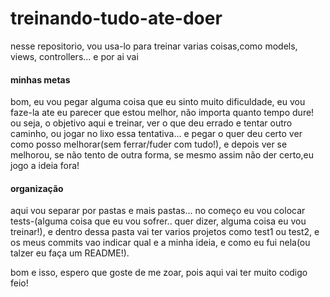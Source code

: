 # treinando-tudo-ate-doer
nesse repositorio, vou usa-lo para treinar varias coisas,como models, views, controllers... e por ai vai


#### minhas metas
bom, eu vou pegar alguma coisa que eu sinto muito dificuldade, eu vou faze-la ate eu parecer que estou melhor, não importa quanto tempo dure! ou seja, o objetivo aqui e treinar, ver o que deu errado e tentar outro caminho, ou jogar no lixo essa tentativa...
e pegar o quer deu certo ver como posso melhorar(sem ferrar/fuder com tudo!), e depois ver se melhorou, se não tento de outra forma, se mesmo assim não der certo,eu jogo a ideia fora!

#### organização
aqui vou separar por pastas e mais pastas... no começo eu vou colocar tests-(alguma coisa que eu vou sofrer.. quer dizer, alguma coisa eu vou treinar!), e dentro dessa pasta vai ter varios projetos como test1 ou test2, e os meus commits vao indicar qual e a minha ideia, e como eu fui nela(ou talzer eu faça um README!).

bom e isso, espero que goste de me zoar, pois aqui vai ter muito codigo feio!